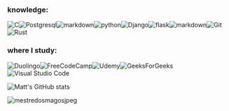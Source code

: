 ### knowledge:
![C](https://img.shields.io/badge/C-00599C?style=for-the-badge&logoColor=white)![Postgresql](https://img.shields.io/badge/PostgreSQL-316192?style=for-the-badge&logo=postgresql&logoColor=white)![markdown](https://img.shields.io/badge/Go-00ADD8?style=for-the-badge&logo=go&logoColor=white)![python](https://img.shields.io/badge/Python-3776AB?style=for-the-badge&logo=python&logoColor=white)![Django](https://img.shields.io/badge/django-%23092E20.svg?style=for-the-badge&logo=django&logoColor=white)![flask](https://img.shields.io/badge/Flask-000000?style=for-the-badge&logo=flask&logoColor=white)![markdown](https://img.shields.io/badge/Linux-E34F26?style=for-the-badge&logo=linux&logoColor=black)![Git](https://img.shields.io/badge/Git-E34F26?style=for-the-badge&logo=git&logoColor=white)![Rust](https://img.shields.io/badge/rust-%23000000.svg?style=for-the-badge&logo=rust&logoColor=white)

### where I study:
![Duolingo](https://img.shields.io/badge/Duolingo-%234DC730.svg?style=for-the-badge&logo=Duolingo&logoColor=white)![FreeCodeCamp](https://img.shields.io/badge/Freecodecamp-%23123.svg?&style=for-the-badge&logo=freecodecamp&logoColor=green)![Udemy](https://img.shields.io/badge/Udemy-A435F0?style=for-the-badge&logo=Udemy&logoColor=white)![GeeksForGeeks](https://img.shields.io/badge/GeeksforGeeks-gray?style=for-the-badge&logo=geeksforgeeks&logoColor=35914c)![Visual Studio Code](https://img.shields.io/badge/Visual%20Studio%20Code-0078d7.svg?style=for-the-badge&logo=visual-studio-code&logoColor=white)









![Matt's GitHub stats](https://github-readme-stats.vercel.app/api?username=mestre-dos-magos&show_icons=true&theme=dark&hide_title=true)

![mestredosmagosjpeg](https://media.tenor.com/NPJgF7_j7RAAAAAC/dungeons-and-dragons-dungeon-master.gif)

